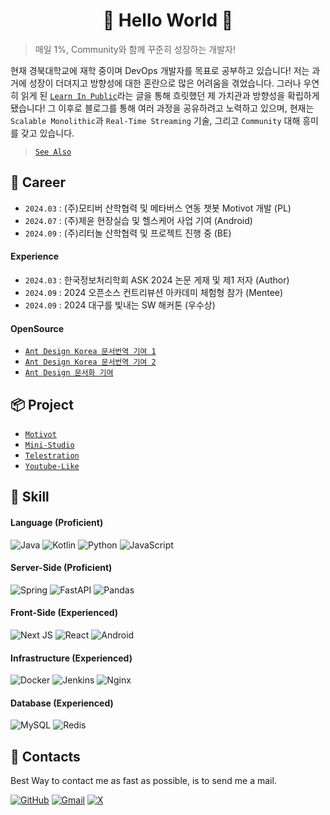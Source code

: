 <div align="center">

# 🎉 Hello World 🎉

</div>

> 매일 1%, Community와 함께 꾸준히 성장하는 개발자!

현재 경북대학교에 재학 중이며 DevOps 개발자를 목표로 공부하고 있습니다! 저는 과거에 성장이 더뎌지고 방향성에 대한 혼란으로 많은 어려움을 겪었습니다.
그러나 우연히 읽게 된 [`Learn In Public`](https://www.swyx.io/learn-in-public)라는 글을 통해 흐릿했던 제 가치관과 방향성을 확립하게 됐습니다! 그 이후로 블로그를 통해 여러 과정을 공유하려고 노력하고 있으며,
현재는 `Scalable Monolithic`과 `Real-Time Streaming` 기술, 그리고 `Community` 대해 흥미를 갖고 있습니다.
> [`See Also`](https://www.swyx.io/learn-in-private)

## 👣 Career
- `2024.03` : (주)모티버 산학협력 및 메타버스 연동 챗봇 Motivot 개발 (PL)
- `2024.07` : (주)제윤 현장실습 및 헬스케어 사업 기여 (Android)
- `2024.09` : (주)리터놀 산학협력 및 프로젝트 진행 중 (BE)

#### Experience
- `2024.03` : 한국정보처리학회 ASK 2024 논문 게재 및 제1 저자 (Author)
- `2024.09` : 2024 오픈소스 컨트리뷰션 아카데미 체험형 참가 (Mentee)
- `2024.09` : 2024 대구를 빛내는 SW 해커톤 (우수상)

#### OpenSource
- [`Ant Design Korea 문서번역 기여 1`](https://github.com/ant-design-korea/ant-design/pull/10)
- [`Ant Design Korea 문서번역 기여 2`](https://github.com/ant-design-korea/ant-design/pull/18)
- [`Ant Design 문서화 기여`](https://github.com/ant-design/ant-design/pull/51176)

## 📦 Project
- [`Motivot`](https://github.com/rlaehd62/Motivot)
- [`Mini-Studio`](https://github.com/rlaehd62/mini-studio)
- [`Telestration`](https://github.com/rlaehd62/Telestration)
- [`Youtube-Like`](https://github.com/rlaehd62/Youtube-Like)

## 🌱 Skill

#### Language (Proficient)
![Java](https://img.shields.io/badge/java-%23ED8B00.svg?style=for-the-badge&logo=openjdk&logoColor=white)
![Kotlin](https://img.shields.io/badge/kotlin-%237F52FF.svg?style=for-the-badge&logo=kotlin&logoColor=white)
![Python](https://img.shields.io/badge/python-3670A0?style=for-the-badge&logo=python&logoColor=ffdd54)
![JavaScript](https://img.shields.io/badge/javascript-%23323330.svg?style=for-the-badge&logo=javascript&logoColor=%23F7DF1E)

#### Server-Side (Proficient)
![Spring](https://img.shields.io/badge/spring-%236DB33F.svg?style=for-the-badge&logo=spring&logoColor=white)
![FastAPI](https://img.shields.io/badge/FastAPI-005571?style=for-the-badge&logo=fastapi)
![Pandas](https://img.shields.io/badge/pandas-%23150458.svg?style=for-the-badge&logo=pandas&logoColor=white)

#### Front-Side (Experienced)
![Next JS](https://img.shields.io/badge/Next-black?style=for-the-badge&logo=next.js&logoColor=white)
![React](https://img.shields.io/badge/react-%2320232a.svg?style=for-the-badge&logo=react&logoColor=%2361DAFB)
![Android](https://img.shields.io/badge/Android-3DDC84?style=for-the-badge&logo=android&logoColor=white)

#### Infrastructure (Experienced)
![Docker](https://img.shields.io/badge/docker-%230db7ed.svg?style=for-the-badge&logo=docker&logoColor=white)
![Jenkins](https://img.shields.io/badge/jenkins-%232C5263.svg?style=for-the-badge&logo=jenkins&logoColor=white)
![Nginx](https://img.shields.io/badge/nginx-%23009639.svg?style=for-the-badge&logo=nginx&logoColor=white)

#### Database (Experienced)
![MySQL](https://img.shields.io/badge/mysql-4479A1.svg?style=for-the-badge&logo=mysql&logoColor=white)
![Redis](https://img.shields.io/badge/redis-%23DD0031.svg?style=for-the-badge&logo=redis&logoColor=white)

## 💬 Contacts
Best Way to contact me as fast as possible, is to send me a mail.

[![GitHub](https://img.shields.io/badge/github-%23121011.svg?style=for-the-badge&logo=github&logoColor=white)](https://rlaehd62.github.io)
[![Gmail](https://img.shields.io/badge/Gmail-D14836?style=for-the-badge&logo=gmail&logoColor=white)](rlaehd62@gmail.com)
[![X](https://img.shields.io/badge/X-%23000000.svg?style=for-the-badge&logo=X&logoColor=white)](https://x.com/_KxxDD)

